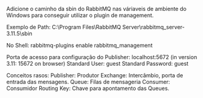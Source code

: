 Adicione o caminho da sbin do RabbitMQ nas váriaveis de ambiente do Windows para
conseguir utilizar o plugin de management.

Exemplo de Path: C:\Program Files\RabbitMQ Server\rabbitmq_server-3.11.5\sbin

No Shell:
rabbitmq-plugins enable rabbitmq_management

Porta de acesso para configuração do Publisher:
localhost:5672 (in version 3.11: 15672 on browser)
Standard User: guest
Standard Password: guest

Conceitos rasos:
Publisher: Produtor
Exchange: Intercâmbio, porta de entrada das mensagens.
Queue: Filas de mensageria
Consumer: Consumidor
Routing Key: Chave para apontamento das Queues.